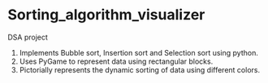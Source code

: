 # Sorting_algorithm_visualizer
DSA project
1. Implements Bubble sort, Insertion sort and Selection sort using python.
2. Uses PyGame to represent data using rectangular blocks.
3. Pictorially represents the dynamic sorting of data using different colors.
